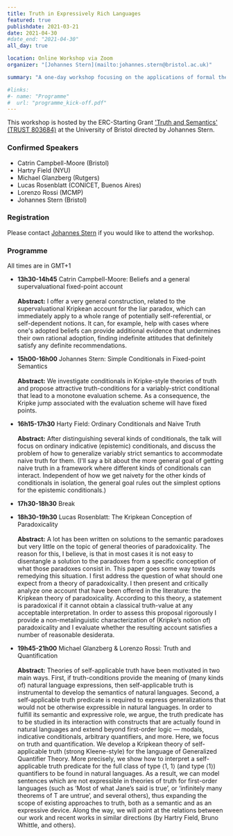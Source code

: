 ```yaml
---
title: Truth in Expressively Rich Languages
featured: true
publishdate: 2021-03-21
date: 2021-04-30
#date_end: "2021-04-30"
all_day: true

location: Online Workshop via Zoom
organizer: "[Johannes Stern](mailto:johannes.stern@bristol.ac.uk)"

summary: "A one-day workshop focusing on the applications of formal theories of truth to expressively rich languages, e.g., languages with generalized quantifiers, conditionals, modalities etc."

#links:
#- name: "Programme"
#  url: "programme_kick-off.pdf"
---
```



This workshop is hosted by the ERC-Starting Grant ['Truth and Semantics' (TRUST 803684)](/) at the University of Bristol directed by Johannes Stern.

### Confirmed Speakers
- Catrin Campbell-Moore (Bristol)
- Hartry Field (NYU)
- Michael Glanzberg (Rutgers)
- Lucas Rosenblatt (CONICET, Buenos Aires)
- Lorenzo Rossi (MCMP)
- Johannes Stern (Bristol)

### Registration
Please contact [Johannes Stern](mailto:johannes.stern@bristol.ac.uk) if you would like to attend the workshop.


### Programme
All times are in GMT+1

- **13h30-14h45** Catrin Campbell-Moore: Beliefs and a general supervaluational fixed-point account<br><br>
**Abstract:** I offer a very general construction, related to the supervaluational Kripkean account for the liar paradox, which can immediately apply to a whole range of potentially self-referential, or self-dependent notions. It can, for example, help with cases where one's adopted beliefs can provide additional evidence that undermines their own rational adoption, finding indefinite attitudes that definitely satisfy any definite recommendations.

- **15h00-16h00** Johannes Stern: Simple Conditionals in Fixed-point Semantics<br><br>
**Abstract:** We investigate conditionals in Kripke-style theories of truth and propose attractive truth-conditions for a variably-strict conditional that lead to a monotone evaluation scheme. As a consequence, the Kripke jump associated with the evaluation scheme will have fixed points.

- **16h15-17h30** Harty Field: Ordinary Conditionals and Naive Truth<br><br>
**Abstract:** After distinguishing several kinds of conditionals, the talk will focus on ordinary indicative (epistemic) conditionals, and discuss the problem of how to generalize variably strict semantics to accommodate naive truth for them.  (I'll say a bit about the more general goal of getting naive truth in a framework where different kinds of conditionals can interact.  Independent of how we get naivety for the other kinds of conditionals in isolation, the general goal rules out the simplest options for the epistemic conditionals.)

- **17h30-18h30** Break

- **18h30-19h30** Lucas Rosenblatt: The Kripkean Conception of Paradoxicality<br><br>
**Abstract:** A lot has been written on solutions to the semantic paradoxes but very little on the topic of general theories of paradoxicality. The reason for this, I believe, is that in most cases it is not easy to disentangle a solution to the paradoxes from a specific conception of what those paradoxes consist in. This paper goes some way towards remedying this situation. I first address the question of what should one expect from a theory of paradoxicality. I then present and critically analyze one account that have been offered in the literature: the Kripkean theory of paradoxicality. According to this theory, a statement is paradoxical if it cannot obtain a classical truth-value at any acceptable interpretation. In order to assess this proposal rigorously I provide a non-metalinguistic characterization of (Kripke’s notion of) paradoxicality and I evaluate whether the resulting account satisfies a number of reasonable desiderata.

- **19h45-21h00** Michael Glanzberg & Lorenzo Rossi: Truth and Quantification<br><br>
**Abstract:** Theories of self-applicable truth have been motivated in two main ways. First, if truth-conditions provide the meaning of (many kinds of) natural language expressions, then self-applicable truth is instrumental to develop the semantics of natural languages. Second, a self-applicable truth predicate is required to express generalizations that would not be otherwise expressible in natural languages. In order to fulfill its semantic and expressive role, we argue, the truth predicate has to be studied in its interaction with constructs that are actually found in natural languages and extend beyond first-order logic — modals, indicative conditionals, arbitrary quantifiers, and more. Here, we focus on truth and quantification. We develop a Kripkean theory of self-applicable truth (strong Kleene-style) for the language of Generalized Quantifier Theory. More precisely, we show how to interpret a self-applicable truth predicate for the full class of type ⟨1, 1⟩ (and type ⟨1⟩) quantifiers to be found in natural languages. As a result, we can model sentences which are not expressible in theories of truth for first-order languages (such as ‘Most of what Jane’s said is true’, or ‘infinitely many theorems of T are untrue’, and several others), thus expanding the scope of existing approaches to truth, both as a semantic and as an expressive device. Along the way, we will point at the relations between our work and recent works in similar directions (by Hartry Field, Bruno Whittle, and others).
